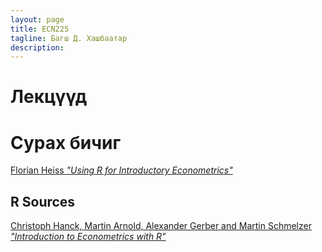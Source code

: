 ```yaml
---
layout: page
title: ECN225
tagline: Багш Д. Хашбаатар
description: 
---
```


# Лекцүүд


# Сурах бичиг

[Florian Heiss *"Using R for Introductory Econometrics"*](http://www.urfie.net/)

## R Sources

[Christoph Hanck, Martin Arnold, Alexander Gerber and Martin Schmelzer *"Introduction to Econometrics with R"*](https://www.econometrics-with-r.org/index.html)

